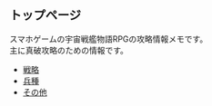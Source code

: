## トップページ

スマホゲームの宇宙戦艦物語RPGの攻略情報メモです。  
主に真破攻略のための情報です。  


* [戦略](./戦略.html)
* [兵種](./兵種.html)
* [その他](./その他.html)
